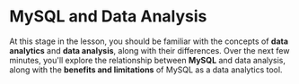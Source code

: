 # MySQL and Data Analysis

At this stage in the lesson, you should be familiar with the concepts of **data analytics** and **data analysis**, along with their differences. Over the next few minutes, you'll explore the relationship between **MySQL** and data analysis, along with the **benefits and limitations** of MySQL as a data analytics tool.
